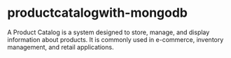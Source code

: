 # productcatalogwith-mongodb
A Product Catalog is a system designed to store, manage, and display information about products. It is commonly used in e-commerce, inventory management, and retail applications.
